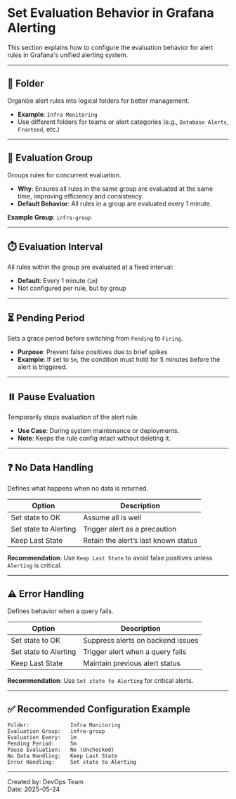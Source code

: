 # Set Evaluation Behavior in Grafana Alerting

This section explains how to configure the evaluation behavior for alert rules in Grafana's unified alerting system.

---

## 📁 Folder

Organize alert rules into logical folders for better management.

- **Example**: `Infra Monitoring`
- Use different folders for teams or alert categories (e.g., `Database Alerts`, `Frontend`, etc.)

---

## 👥 Evaluation Group

Groups rules for concurrent evaluation.

- **Why**: Ensures all rules in the same group are evaluated at the same time, improving efficiency and consistency.
- **Default Behavior**: All rules in a group are evaluated every 1 minute.

**Example Group**: `infra-group`

---

## ⏱️ Evaluation Interval

All rules within the group are evaluated at a fixed interval:

- **Default**: Every 1 minute (`1m`)
- Not configured per rule, but by group

---

## ⏳ Pending Period

Sets a grace period before switching from `Pending` to `Firing`.

- **Purpose**: Prevent false positives due to brief spikes
- **Example**: If set to `5m`, the condition must hold for 5 minutes before the alert is triggered.

---

## ⏸️ Pause Evaluation

Temporarily stops evaluation of the alert rule.

- **Use Case**: During system maintenance or deployments.
- **Note**: Keeps the rule config intact without deleting it.

---

## ❓ No Data Handling

Defines what happens when no data is returned.

| Option            | Description                                  |
|------------------|----------------------------------------------|
| Set state to OK  | Assume all is well                           |
| Set state to Alerting | Trigger alert as a precaution           |
| Keep Last State  | Retain the alert’s last known status         |

**Recommendation**: Use `Keep Last State` to avoid false positives unless `Alerting` is critical.

---

## ⚠️ Error Handling

Defines behavior when a query fails.

| Option            | Description                                  |
|------------------|----------------------------------------------|
| Set state to OK  | Suppress alerts on backend issues            |
| Set state to Alerting | Trigger alert when a query fails        |
| Keep Last State  | Maintain previous alert status               |

**Recommendation**: Use `Set state to Alerting` for critical alerts.

---

## ✅ Recommended Configuration Example

```text
Folder:             Infra Monitoring
Evaluation Group:   infra-group
Evaluation Every:   1m
Pending Period:     5m
Pause Evaluation:   No (Unchecked)
No Data Handling:   Keep Last State
Error Handling:     Set state to Alerting
```

---

Created by: DevOps Team  
Date: 2025-05-24